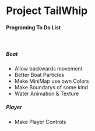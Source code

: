 # Project TailWhip


<h4>Programing To Do List</h4><br>

<h5> Boat </h5>

- Allow backwards movement <br>
- Better Boat Particles <br>
- Make MiniMap use own Colors <br>
- Make Boundarys of some kind <br>
- Water Animation & Texture <br>

<h5> Player </h5>

- Make Player Controls <br>
